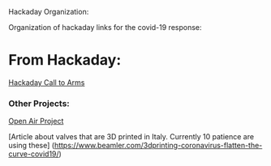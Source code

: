 Hackaday Organization: 

Organization of hackaday links for the covid-19 response: 

# From Hackaday: 
[Hackaday Call to Arms](https://hackaday.com/2020/03/12/ultimate-medical-hackathon-how-fast-can-we-design-and-deploy-an-open-source-ventilator/?fbclid=IwAR2xxfZzerdsIJ1gQt211iElQSOjhPG0cl6PNzf-9dB0FsD9Zkz05WA4Vqg)


### Other Projects: 
[Open Air Project](https://www.projectopenair.org/)

[Article about valves that are 3D printed in Italy. Currently 10 patience are using these] (https://www.beamler.com/3dprinting-coronavirus-flatten-the-curve-covid19/)
